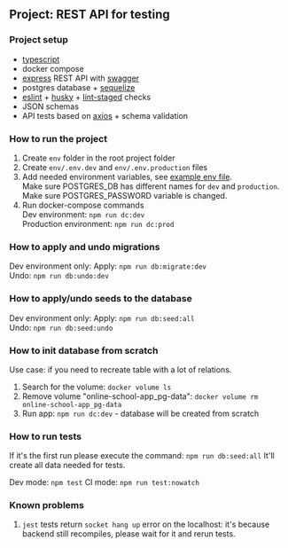 
## Project: REST API for testing
### Project setup
- [typescript](https://www.typescriptlang.org/)
- docker compose
- [express](https://expressjs.com/) REST API with [swagger](https://swagger.io/)
- postgres database + [sequelize](https://sequelize.org/)
- [eslint](https://github.com/eslint/eslint) + [husky](https://github.com/typicode/husky) + [lint-staged](https://github.com/okonet/lint-staged) checks
- JSON schemas
- API tests based on [axios](https://github.com/axios/axios) + schema validation
### How to run the project
1. Create `env` folder in the root project folder
2. Create `env/.env.dev` and `env/.env.production` files
3. Add needed environment variables, see [example env file](.env.example). \
   Make sure POSTGRES_DB has different names for `dev` and `production`. \
   Make sure POSTGRES_PASSWORD variable is changed. 
4. Run docker-compose commands \
Dev environment: `npm run dc:dev` \
Production environment: `npm run dc:prod`

### How to apply and undo migrations
Dev environment only:
Apply: `npm run db:migrate:dev`\
Undo: `npm run db:undo:dev`

### How to apply/undo seeds to the database
Dev environment only:
Apply: `npm run db:seed:all`\
Undo: `npm run db:seed:undo`

### How to init database from scratch
Use case: if you need to recreate table with a lot of relations.
1. Search for the volume: `docker volume ls`
2. Remove volume "online-school-app_pg-data": `docker volume rm online-school-app_pg-data`
3. Run app: `npm run dc:dev` - database will be created from scratch

### How to run tests
If it's the first run please execute the command: `npm run db:seed:all`
It'll create all data needed for tests.

Dev mode: `npm test`
CI mode: `npm run test:nowatch`
### Known problems
1. `jest` tests return `socket hang up` error on the localhost: it's because backend still recompiles, please wait for it and rerun tests.